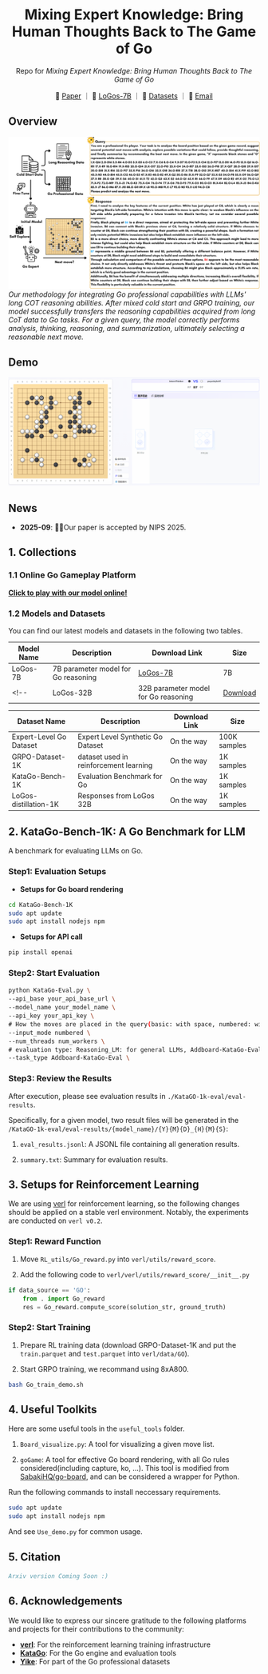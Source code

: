 <div align="center">
<h1> Mixing Expert Knowledge: Bring Human Thoughts Back to The Game of Go
 </h1>
</div>


<p align="center">
Repo for <em>Mixing Expert Knowledge: Bring Human Thoughts Back to The Game of Go</em>
</p>

<p align="center">
📃 <a href="https://neurips.cc/virtual/2025/poster/117166" target="_blank">Paper</a> ｜ 🤗 <a href="https://huggingface.co/YichuanMa/LoGos-7B" target="_blank">LoGos-7B</a> ｜ 🤗 <a href="" target="_blank">Datasets</a> ｜ 📧 <a href="mailto:mayichuan@pjlab.org.cn">Email</a>
</p>

## Overview
![LoGos Pipelin](images/Go-Pipeline.png)
*Our methodology for integrating Go professional capabilities with LLMs' long COT reasoning abilities. After mixed cold start and GRPO training, our model successfully transfers the reasoning capabilities acquired from long CoT data to Go tasks. For a given query, the model correctly performs analysis, thinking, reasoning, and summarization, ultimately selecting a reasonable next move.*

## Demo
![LoGos Demo](images/LoGos.gif)

## News
- **2025-09**: 🎉🎉Our paper is accepted by NIPS 2025.

## **1. Collections**

### 1.1 Online Go Gameplay Platform

**[Click to play with our model online!](https://chat.intern-ai.org.cn/)**

### 1.2 Models and Datasets

You can find our latest models and datasets in the following two tables.

| Model Name | Description | Download Link | Size |
|------------|-------------|---------------|------|
| LoGos-7B | 7B parameter model for Go reasoning | [LoGos-7B](https://huggingface.co/YichuanMa/LoGos-7B) | 7B |
<!-- | LoGos-32B | 32B parameter model for Go reasoning | [Download](link) | 13B | -->


| Dataset Name | Description | Download Link | Size |
|--------------|-------------|---------------|------|
| Expert-Level Go Dataset | Expert Level Synthetic Go Dataset | On the way | 100K samples |
| GRPO-Dataset-1K | dataset used in reinforcement learning | On the way | 1K samples |
| KataGo-Bench-1K | Evaluation Benchmark for Go | On the way | 1K samples |
| LoGos-distillation-1K | Responses from LoGos 32B | On the way | 1K samples |

## **2. KataGo-Bench-1K: A Go Benchmark for LLM**

A benchmark for evaluating LLMs on Go.

### Step1: Evaluation Setups

- **Setups for Go board rendering**

```bash
cd KataGo-Bench-1K
sudo apt update
sudo apt install nodejs npm
```

- **Setups for API call**

```bash
pip install openai
```

### Step2: Start Evaluation

```bash
python KataGo-Eval.py \
--api_base your_api_base_url \
--model_name your_model_name \
--api_key your_api_key \
# How the moves are placed in the query(basic: with space, numbered: with numerical order)
--input_mode numbered \
--num_threads num_workers \
# evaluation type: Reasoning_LM: for general LLMs, Addboard-KataGo-Eval: for LoGos series models
--task_type Addboard-KataGo-Eval \

```

### Step3: Review the Results
After execution, please see evaluation results in `./KataGO-1k-eval/eval-results`.

Specifically, for a given model, two result files will be generated in the `/KataGO-1k-eval/eval-results/{model_name}/{Y}{M}{D}_{H}{M}{S}`: 

1. `eval_results.jsonl`: A JSONL file containing all generation results.

2. `summary.txt`: Summary for evaluation results.

## **3. Setups for Reinforcement Learning** 

We are using [verl](https://github.com/volcengine/verl) for reinforcement learning, so the following changes should be applied on a stable verl environment. Notably, the experiments are conducted on `verl v0.2`.

### Step1: Reward Function

1. Move `RL_utils/Go_reward.py` into `verl/utils/reward_score`.

2. Add the following code to `verl/verl/utils/reward_score/__init__.py`

```python
if data_source == 'GO':
    from . import Go_reward
    res = Go_reward.compute_score(solution_str, ground_truth)
```

### Step2: Start Training

1. Prepare RL training data (download GRPO-Dataset-1K and put the `train.parquet` and `test.parquet` into `verl/data/GO`).

2. Start GRPO training, we recommand using 8xA800. 

```bash
bash Go_train_demo.sh
```

## **4. Useful Toolkits**
Here are some useful tools in the `useful_tools` folder.

1. `Board_visualize.py`:  A tool for visualizing a given move list.

2. `goGame`: A tool for effective Go board rendering, with all Go rules considered(including capture, ko, ...). This tool is modified from [SabakiHQ/go-board](https://github.com/SabakiHQ/go-board), and can be considered a wrapper for Python.

Run the following commands to install neccessary requirements.
```bash
sudo apt update
sudo apt install nodejs npm
```
 
And see `Use_demo.py` for common usage.

## **5. Citation**

```bibtex
Arxiv version Coming Soon :)
```

## **6. Acknowledgements**

We would like to express our sincere gratitude to the following platforms and projects for their contributions to the community:

- **[verl](https://github.com/volcengine/verl)**: For the reinforcement learning training infrastructure
- **[KataGo](https://github.com/lightvector/KataGo)**: For the Go engine and evaluation tools
- **[Yike](https://home.yikeweiqi.com/#/game)**: For part of the Go professional datasets
